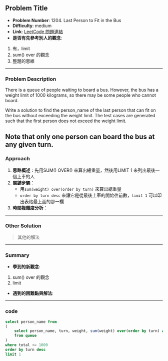 ## Problem Title

- **Problem Number**:  1204. Last Person to Fit in the Bus
- **Difficulty**: medium
- **Link**: [LeetCode 問題連結](https://leetcode.com/problems/last-person-to-fit-in-the-bus/description/?envType=study-plan-v2&envId=top-sql-50)
- **是否有先參考別人的觀念**:
1. 有，limit
2. sum() over 的觀念
3. 整題的思維
---

### Problem Description

There is a queue of people waiting to board a bus. However, the bus has a weight limit of 1000 kilograms, so there may be some people who cannot board.

Write a solution to find the person_name of the last person that can fit on the bus without exceeding the weight limit. The test cases are generated such that the first person does not exceed the weight limit.

Note that only one person can board the bus at any given turn.
---

### Approach

1. **思路概述**：先用SUM() OVER() 來算出總重量，然後用LIMIT 1 來列出最後一個上車的人
2. **關鍵步驟**：
    - 用`sum(weight) over(order by turn)` 來算出總重量
    - `order by turn desc` 來讓它是從最後上車的開始往前數，`limit 1` 可以印出表格最上面的那一欄
3. **時間複雜度分析**：

---

### Other Solution

> 其他的解法

---
### Summary

- **學到的新觀念**:
1. sum() over 的觀念
2. limit
- **遇到的困難點與解法**:

---

### code
```sql
select person_name from
(
    select person_name, turn, weight, sum(weight) over(order by turn) as total
    from queue
)
where total <= 1000
order by turn desc
limit 1
```